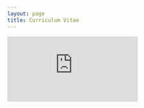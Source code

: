 ```yaml
---
layout: page
title: Curriculum Vitae
---
```


<embed src="https://MTueting.github.io/t_ting_cv__Copy.pdf" type="application/pdf">


